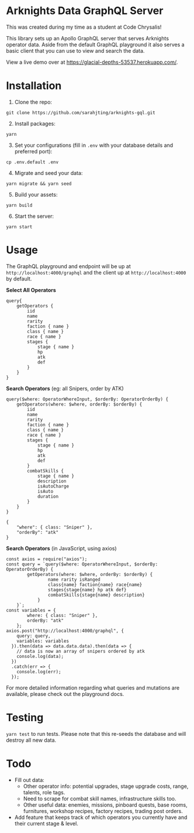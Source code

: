 # Arknights Data GraphQL Server

This was created during my time as a student at Code Chrysalis!

This library sets up an Apollo GraphQL server that serves Arknights operator data. Aside from the default GraphQL playground it also serves a basic client that you can use to view and search the data.

View a live demo over at https://glacial-depths-53537.herokuapp.com/.

# Installation

1. Clone the repo:

```
git clone https://github.com/sarahjting/arknights-gql.git
```

2. Install packages:

```
yarn
```

3. Set your configurations (fill in `.env` with your database details and preferred port):

```
cp .env.default .env
```

4. Migrate and seed your data:

```
yarn migrate && yarn seed
```

5. Build your assets:

```
yarn build
```

6. Start the server:

```
yarn start
```

# Usage

The GraphQL playground and endpoint will be up at `http://localhost:4000/graphql` and the client up at `http://localhost:4000` by default.

**Select All Operators**

```
query{
    getOperators {
        iid
        name
        rarity
        faction { name }
        class { name }
        race { name }
        stages {
            stage { name }
            hp
            atk
            def
        }
    }
}
```

**Search Operators** (eg: all Snipers, order by ATK)

```
query($where: OperatorWhereInput, $orderBy: OperatorOrderBy) {
    getOperators(where: $where, orderBy: $orderBy) {
        iid
        name
        rarity
        faction { name }
        class { name }
        race { name }
        stages {
            stage { name }
            hp
            atk
            def
        }
        combatSkills {
            stage { name }
            description
            isAutoCharge
            isAuto
            duration
        }
    }
}
```

```
{
    "where": { class: "Sniper" },
    "orderBy": "atk"
}
```

**Search Operators** (in JavaScript, using axios)

```
const axios = require("axios");
const query = `query($where: OperatorWhereInput, $orderBy: OperatorOrderBy) {
        getOperators(where: $where, orderBy: $orderBy) {
                name rarity isRanged
                class{name} faction{name} race{name}
                stages{stage{name} hp atk def}
                combatSkills{stage{name} description}
            }
    }`;
const variables = {
        where: { class: "Sniper" },
        orderBy: "atk"
    };
axios.post("http://localhost:4000/graphql", {
    query: query,
    variables: variables
  }).then(data => data.data.data).then(data => {
    // data is now an array of snipers ordered by atk
    console.log(data);
  })
  .catch(err => {
    console.log(err);
  });

```

For more detailed information regarding what queries and mutations are available, please check out the playground docs.

# Testing

`yarn test` to run tests. Please note that this re-seeds the database and will destroy all new data.

# Todo

- Fill out data:
  - Other operator info: potential upgrades, stage upgrade costs, range, talents, role tags.
  - Need to scrape for combat skill names, infrastructure skills too.
  - Other useful data: enemies, missions, pinboard quests, base rooms, furnitures, workshop recipes, factory recipes, trading post orders.
- Add feature that keeps track of which operators you currently have and their current stage & level.
